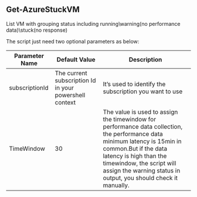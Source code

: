 ## Get-AzureStuckVM
List VM with grouping status including running\warning(no performance data)\stuck(no response)

The script just need two optional parameters as below:

|Parameter Name|Default Value|Description|
|---|---|---|
|subscriptionId|The current subscription Id in your powershell context|It’s used to identify the subscription you want to use|
|TimeWindow|30|The value is used to assign the timewindow for performance data collection, the performance data minimum latency is 15min in common.But if the data latency is high than the timewindow, the script will assign the warning status in output, you should check it manually.|
